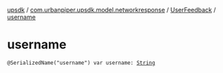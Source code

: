 [upsdk](../../index.md) / [com.urbanpiper.upsdk.model.networkresponse](../index.md) / [UserFeedback](index.md) / [username](./username.md)

# username

`@SerializedName("username") var username: `[`String`](https://kotlinlang.org/api/latest/jvm/stdlib/kotlin/-string/index.html)